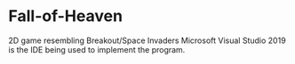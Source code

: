 # Fall-of-Heaven
2D game resembling Breakout/Space Invaders
Microsoft Visual Studio 2019 is the IDE being used to implement the program.
